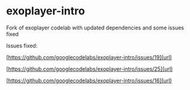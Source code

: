 # exoplayer-intro
Fork of exoplayer codelab with updated dependencies and some issues fixed

Issues fixed:

[https://github.com/googlecodelabs/exoplayer-intro/issues/19](url)

[https://github.com/googlecodelabs/exoplayer-intro/issues/25](url)

[https://github.com/googlecodelabs/exoplayer-intro/issues/16](url)

